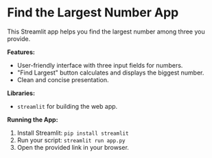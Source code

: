 # Find the Largest Number App

This Streamlit app helps you find the largest number among three you provide.

**Features:**

- User-friendly interface with three input fields for numbers.
- "Find Largest" button calculates and displays the biggest number.
- Clean and concise presentation.

**Libraries:**

- `streamlit` for building the web app.

**Running the App:**

1. Install Streamlit: `pip install streamlit`
2. Run your script: `streamlit run app.py` 
3. Open the provided link in your browser.

